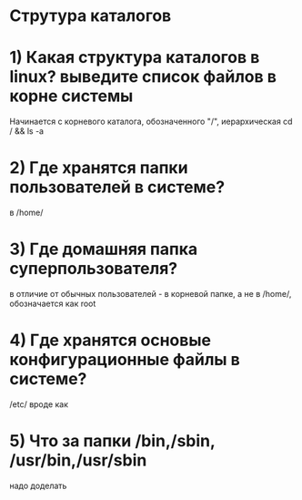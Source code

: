 # Струтура каталогов

# 1) Какая структура каталогов в linux? выведите список файлов в корне системы
Начинается с корневого каталога, обозначенного "/", иерархическая
cd / && ls -a
# 2) Где хранятся папки пользователей в системе?
в /home/
# 3) Где домашняя папка суперпользователя?
в отличие от обычных пользователей - в корневой папке, а не в /home/, обозначается как root
# 4) Где хранятся основые конфигурационные файлы в системе?
/etc/ вроде как
# 5) Что за папки /bin,/sbin, /usr/bin,/usr/sbin
надо доделать


